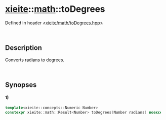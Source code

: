 # [xieite](../xieite.md)\:\:[math](../math.md)\:\:toDegrees
Defined in header [<xieite/math/toDegrees.hpp>](../../include/xieite/math/toDegrees.hpp)

&nbsp;

## Description
Converts radians to degrees.

&nbsp;

## Synopses
#### 1)
```cpp
template<xieite::concepts::Numeric Number>
constexpr xieite::math::Result<Number> toDegrees(Number radians) noexcept;
```
